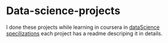 # Data-science-projects

I done these projects while learning in coursera in [dataScience specilizations](https://www.coursera.org/specializations/jhu-data-science)
each project has a readme descriping it in details.
